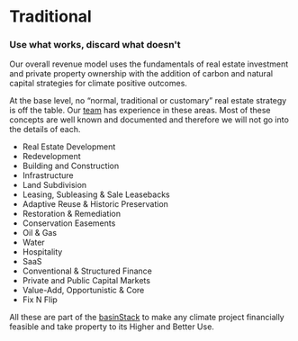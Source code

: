 # Traditional

### Use what works, discard what doesn't

Our overall revenue model uses the fundamentals of real estate investment and private property ownership with the addition of carbon and natural capital strategies for climate positive outcomes.&#x20;

At the base level, no “normal, traditional or customary” real estate strategy is off the table.  Our [team](../../what/community/team-key-contributors.md) has experience in these areas.  Most of these concepts are well known and documented and therefore we will not go into the details of each.

* Real Estate Development
* Redevelopment
* Building and Construction
* Infrastructure
* Land Subdivision
* Leasing, Subleasing & Sale Leasebacks
* Adaptive Reuse & Historic Preservation
* Restoration & Remediation
* Conservation Easements&#x20;
* Oil & Gas
* Water
* Hospitality
* SaaS
* Conventional & Structured Finance
* Private and Public Capital Markets
* Value-Add, Opportunistic & Core
* Fix N Flip

All these are part of the [basinStack](../../what/basin-property-protocol/basinstack.md) to make any climate project financially feasible and take property to its Higher and Better Use.

